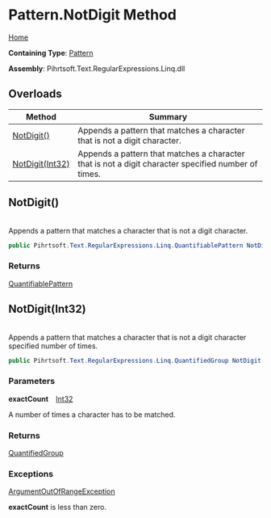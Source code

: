 # Pattern\.NotDigit Method

[Home](../../../../../../README.md)

**Containing Type**: [Pattern](../README.md)

**Assembly**: Pihrtsoft\.Text\.RegularExpressions\.Linq\.dll

## Overloads

| Method | Summary |
| ------ | ------- |
| [NotDigit()](#Pihrtsoft_Text_RegularExpressions_Linq_Pattern_NotDigit) | Appends a pattern that matches a character that is not a digit character\. |
| [NotDigit(Int32)](#Pihrtsoft_Text_RegularExpressions_Linq_Pattern_NotDigit_System_Int32_) | Appends a pattern that matches a character that is not a digit character specified number of times\. |

## NotDigit\(\) <a name="Pihrtsoft_Text_RegularExpressions_Linq_Pattern_NotDigit"></a>

\
Appends a pattern that matches a character that is not a digit character\.

```csharp
public Pihrtsoft.Text.RegularExpressions.Linq.QuantifiablePattern NotDigit()
```

### Returns

[QuantifiablePattern](../../QuantifiablePattern/README.md)

## NotDigit\(Int32\) <a name="Pihrtsoft_Text_RegularExpressions_Linq_Pattern_NotDigit_System_Int32_"></a>

\
Appends a pattern that matches a character that is not a digit character specified number of times\.

```csharp
public Pihrtsoft.Text.RegularExpressions.Linq.QuantifiedGroup NotDigit(int exactCount)
```

### Parameters

**exactCount** &ensp; [Int32](https://docs.microsoft.com/en-us/dotnet/api/system.int32)

A number of times a character has to be matched\.

### Returns

[QuantifiedGroup](../../QuantifiedGroup/README.md)

### Exceptions

[ArgumentOutOfRangeException](https://docs.microsoft.com/en-us/dotnet/api/system.argumentoutofrangeexception)

**exactCount** is less than zero\.

